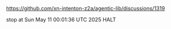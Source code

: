 https://github.com/xn-intenton-z2a/agentic-lib/discussions/1319


stop at Sun May 11 00:01:36 UTC 2025
HALT
